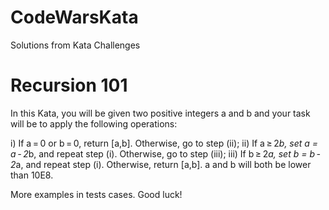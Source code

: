 # CodeWarsKata
Solutions from Kata Challenges

# Recursion 101

In this Kata, you will be given two positive integers a and b and your task will be to apply the following operations:

i) If a = 0 or b = 0, return [a,b]. Otherwise, go to step (ii);
ii) If a ≥ 2*b, set a = a - 2*b, and repeat step (i). Otherwise, go to step (iii);
iii) If b ≥ 2*a, set b = b - 2*a, and repeat step (i). Otherwise, return [a,b].
a and b will both be lower than 10E8.

More examples in tests cases. Good luck!

